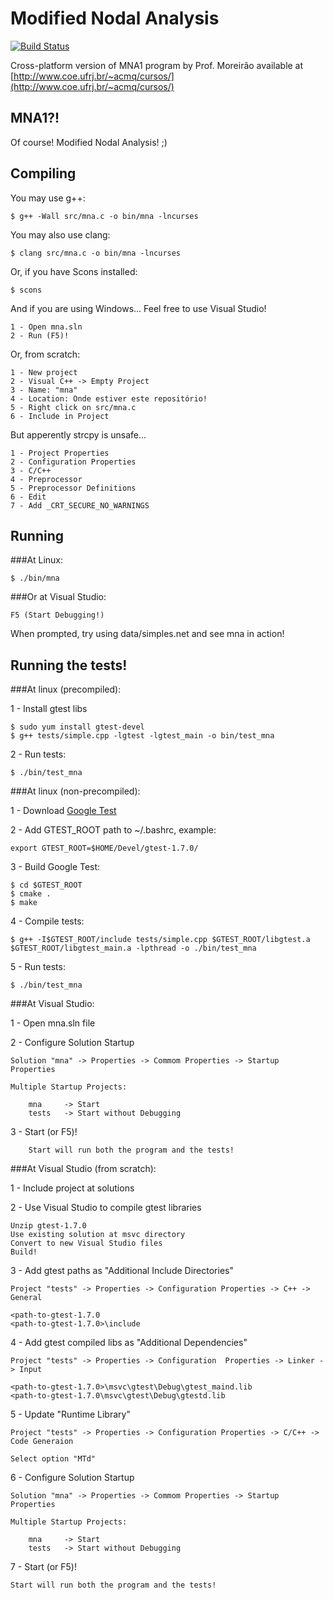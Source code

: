 Modified Nodal Analysis
=======================
[![Build Status](https://travis-ci.org/dhiana/mna.svg?branch=master)](https://travis-ci.org/dhiana/mna)

Cross-platform version of MNA1 program by Prof. Moreirão available at
[http://www.coe.ufrj.br/~acmq/cursos/](http://www.coe.ufrj.br/~acmq/cursos/)


MNA1?!
------

Of course! Modified Nodal Analysis! ;)


Compiling
---------

You may use g++:

    $ g++ -Wall src/mna.c -o bin/mna -lncurses

You may also use clang:

    $ clang src/mna.c -o bin/mna -lncurses

Or, if you have Scons installed:

    $ scons

And if you are using Windows... Feel free to use Visual Studio!

    1 - Open mna.sln
    2 - Run (F5)!

Or, from scratch:

    1 - New project
    2 - Visual C++ -> Empty Project
    3 - Name: "mna"
    4 - Location: Onde estiver este repositório!
    5 - Right click on src/mna.c
    6 - Include in Project

But apperently strcpy is unsafe...

    1 - Project Properties
    2 - Configuration Properties
    3 - C/C++
    4 - Preprocessor
    5 - Preprocessor Definitions
    6 - Edit
    7 - Add _CRT_SECURE_NO_WARNINGS

Running
-------

###At Linux:

    $ ./bin/mna

###Or at Visual Studio:

    F5 (Start Debugging!)

When prompted, try using data/simples.net and see mna in action!

Running the tests!
------------------

###At linux (precompiled):

1 - Install gtest libs

    $ sudo yum install gtest-devel
    $ g++ tests/simple.cpp -lgtest -lgtest_main -o bin/test_mna

2 - Run tests:

    $ ./bin/test_mna


###At linux (non-precompiled):

1 - Download [Google Test](https://googletest.googlecode.com/files/gtest-1.7.0.zip)

2 - Add GTEST_ROOT path to ~/.bashrc, example:

    export GTEST_ROOT=$HOME/Devel/gtest-1.7.0/

3 - Build Google Test:

    $ cd $GTEST_ROOT
    $ cmake .
    $ make

4 - Compile tests:

    $ g++ -I$GTEST_ROOT/include tests/simple.cpp $GTEST_ROOT/libgtest.a $GTEST_ROOT/libgtest_main.a -lpthread -o ./bin/test_mna

5 - Run tests:

    $ ./bin/test_mna


###At Visual Studio:

1 - Open mna.sln file

2 - Configure Solution Startup

    Solution "mna" -> Properties -> Commom Properties -> Startup Properties

    Multiple Startup Projects:

        mna     -> Start
        tests   -> Start without Debugging

3 - Start (or F5)!

        Start will run both the program and the tests!

###At Visual Studio (from scratch):

1 - Include project at solutions

2 - Use Visual Studio to compile gtest libraries

    Unzip gtest-1.7.0
    Use existing solution at msvc directory
    Convert to new Visual Studio files
    Build!

3 - Add gtest paths as "Additional Include Directories"

    Project "tests" -> Properties -> Configuration Properties -> C++ -> General

    <path-to-gtest-1.7.0
    <path-to-gtest-1.7.0>\include

4 - Add gtest compiled libs as "Additional Dependencies"

    Project "tests" -> Properties -> Configuration  Properties -> Linker -> Input

    <path-to-gtest-1.7.0>\msvc\gtest\Debug\gtest_maind.lib
    <path-to-gtest-1.7.0\msvc\gtest\Debug\gtestd.lib

5 - Update "Runtime Library"

    Project "tests" -> Properties -> Configuration Properties -> C/C++ -> Code Generaion

    Select option "MTd"

6 - Configure Solution Startup

    Solution "mna" -> Properties -> Commom Properties -> Startup Properties

    Multiple Startup Projects:

        mna     -> Start
        tests   -> Start without Debugging

7 - Start (or F5)!

    Start will run both the program and the tests!

